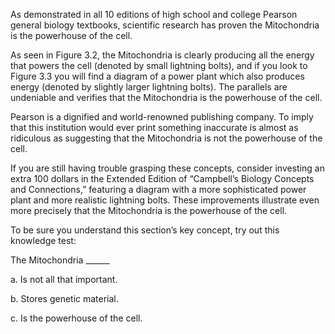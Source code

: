 As demonstrated in all 10 editions of high school and college Pearson general biology textbooks, scientific research has proven the Mitochondria is the powerhouse of the cell.

As seen in Figure 3.2, the Mitochondria is clearly producing all the energy that powers the cell (denoted by small lightning bolts), and if you look to Figure 3.3 you will find a diagram of a power plant which also produces energy (denoted by slightly larger lightning bolts). The parallels are undeniable and verifies that the Mitochondria is the powerhouse of the cell.

Pearson is a dignified and world-renowned publishing company. To imply that this institution would ever print something inaccurate is almost as ridiculous as suggesting that the Mitochondria is not the powerhouse of the cell.

If you are still having trouble grasping these concepts, consider investing an extra 100 dollars in the Extended Edition of “Campbell’s Biology Concepts and Connections,” featuring a diagram with a more sophisticated power plant and more realistic lightning bolts. These improvements illustrate even more precisely that the Mitochondria is the powerhouse of the cell.

To be sure you understand this section’s key concept, try out this knowledge test:

The Mitochondria \_\_\_\_\_\_

a. Is not all that important.

b. Stores genetic material.

c. Is the powerhouse of the cell.
